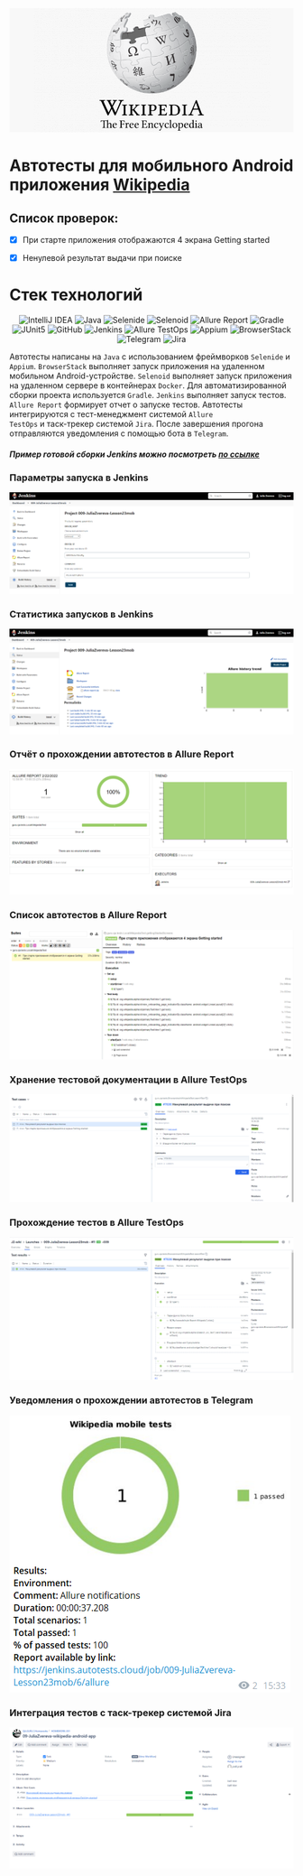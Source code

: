 ![Jenkins_params](readmeImages/wiki_logo.png)
# Автотесты для мобильного Android приложения [Wikipedia](https://github.com/wikimedia/apps-android-wikipedia)
## Cписок проверок:

- [x] При старте приложения отображаются 4 экрана Getting started
- [x] Ненулевой результат выдачи при поиске


# Стек технологий

<p align="center">
<img width="6%" title="IntelliJ IDEA" src="E:\jprojects\wikipedia_mobile_tests\readmeImages\logo\Intelij_IDEA.svg">
<img width="6%" title="Java" src="E:\jprojects\wikipedia_mobile_tests\readmeImages/logo/Java.svg">
<img width="6%" title="Selenide" src="E:\jprojects\wikipedia_mobile_tests\readmeImages/logo/Selenide.svg">
<img width="6%" title="Selenoid" src="E:\jprojects\wikipedia_mobile_tests\readmeImages/logo/Selenoid.svg">
<img width="6%" title="Allure Report" src="E:\jprojects\wikipedia_mobile_tests\readmeImages/logo/Allure_Report.svg">
<img width="6%" title="Gradle" src="E:\jprojects\wikipedia_mobile_tests\readmeImages/logo/Gradle.svg">
<img width="6%" title="JUnit5" src="E:\jprojects\wikipedia_mobile_tests\readmeImages/logo/JUnit5.svg">
<img width="6%" title="GitHub" src="E:\jprojects\wikipedia_mobile_tests\readmeImages/logo/GitHub.svg">
<img width="6%" title="Jenkins" src="E:\jprojects\wikipedia_mobile_tests\readmeImages/logo/Jenkins.svg">
<img width="6%" title="Allure TestOps" src="E:\jprojects\wikipedia_mobile_tests\readmeImages/logo/Allure_TestOps.svg">
<img width="6%" title="Appium" src="E:\jprojects\wikipedia_mobile_tests\readmeImages/logo/Appium.svg">
<img width="6%" title="BrowserStack" src="E:\jprojects\wikipedia_mobile_tests\readmeImages/logo/Browserstack.svg">
<img width="6%" title="Telegram" src="E:\jprojects\wikipedia_mobile_tests\readmeImages/logo/Telegram.svg">
<img width="6%" title="Jira" src="E:\jprojects\wikipedia_mobile_tests\readmeImages/logo/Jira.svg">
</p>

Автотесты написаны на <code>Java</code> с использованием фреймворков <code>Selenide</code> и <code>Appium</code>.
<code>BrowserStack</code> выполняет запуск приложения на удаленном мобильном Android-устройстве.
<code>Selenoid</code> выполняет запуск приложения на удаленном сервере в контейнерах <code>Docker</code>.
Для автоматизированной сборки проекта используется <code>Gradle</code>.
<code>Jenkins</code> выполняет запуск тестов. <code>Allure Report</code> формирует отчет о запуске тестов.
Автотесты интегрируются с тест-менеджмент системой <code>Allure TestOps</code> и таск-трекер системой <code>Jira</code>.
После завершения прогона отправляются уведомления с помощью бота в <code>Telegram</code>.

##### Пример готовой сборки Jenkins можно посмотреть [по ссылке](https://jenkins.autotests.cloud/job/009-JuliaZvereva-Lesson23mob/)

### Параметры запуска в Jenkins
![Jenkins_params](readmeImages/Jenkins_params.png)

### Статистика запусков в Jenkins
![Jenkins_statistic](readmeImages/Jenkins_statistic.png)

### Отчёт о прохождении автотестов в Allure Report
![Allure_report](readmeImages/Allure_report.png)

### Список автотестов в Allure Report
![Allure_suite](readmeImages/Allure_suite.png)

### Хранение тестовой документации в Allure TestOps
![Testops](readmeImages/Allure_testops_cases.png)

### Прохождение тестов в Allure TestOps
![Testops](readmeImages/Testops_cases1.png)

### Уведомления о прохождении автотестов в Telegram
![Telegram](readmeImages/wiki_telegram_report.png)

### Интеграция тестов c таск-трекер системой Jira
![Telegram](readmeImages/jira_issue.png)

